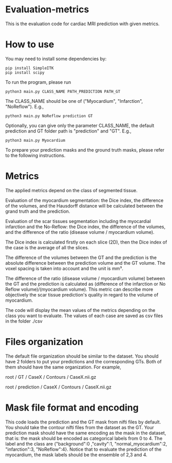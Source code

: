 # Evaluation-metrics
This is the evaluation code for cardiac MRI prediction with given metrics.


# How to use


You may need to install some dependencies by:

	pip install SimpleITK
	pip install scipy
	
To run the program, please run 
	
	python3 main.py CLASS_NAME PATH_PREDICTION PATH_GT
The CLASS_NAME should be one of ("Myocardium", "Infarction", "NoReflow"). E.g.,

	python3 main.py NoReflow prediction GT
	
Optionally, you can give only the parameter CLASS_NAME, the default prediction and GT folder path is "prediction" and "GT". E.g.,
	
	python3 main.py Myocardium
	
	
To prepare your prediction masks and the ground truth masks, please refer to the following instructions. 

# Metrics
The applied metrics depend on the class of segmented tissue. 

Evaluation of the myocardium segmentation: the Dice index, the difference of the volumes, and the Hausdorff distance will be calculated between the grand truth and the prediction.

Evaluation of the scar tissues segmentation including the myocardial infarction and the No-Reflow: the Dice index, the difference of the volumes, and the difference of the ratio (disease volume / myocardium volume).

The Dice index is calculated firstly on each slice (2D), then the Dice index of the case is the average of all the slices. 

The difference of the volumes between the GT and the prediction is the absolute difference between the prediction volume and the GT volume. The voxel spacing is taken into account and the unit is mm³.

The difference of the ratio (disease volume / myocardium volume) between the GT and the prediction is calculated as (difference of the infarction or No Reflow volume)/(myocardium volume). This metric can describe more objectively the scar tissue prediction's quality in regard to the volume of myocardium.

The code will display the mean values of the metrics depending on the class you want to evaluate. The values of each case are saved as csv files in the folder ./csv  

#  Files organization
The default file organization should be similar to the dataset.
You should have 2 folders to put your predictions and the corresponding GTs. Both of them should have the same organization.
For example,

root / GT / CaseX / Contours / CaseX.nii.gz

root / prediction / CaseX / Contours / CaseX.nii.gz	

#  Mask file format and encoding
This code loads the prediction and the GT mask from nifti files by default. You should take the contour nifti files from the dataset as the GT. Your prediction mask should have the same encoding as the mask in the dataset, that is: the mask should be encoded as categorical labels from 0 to 4. The label and the class are {"background":0 ,"cavity":1, "normal_myocardium":2, "infarction":3, "NoReflow":4}. 
Notice that to evaluate the prediction of the myocardium, the mask labels should be the ensemble of 2,3 and 4.
